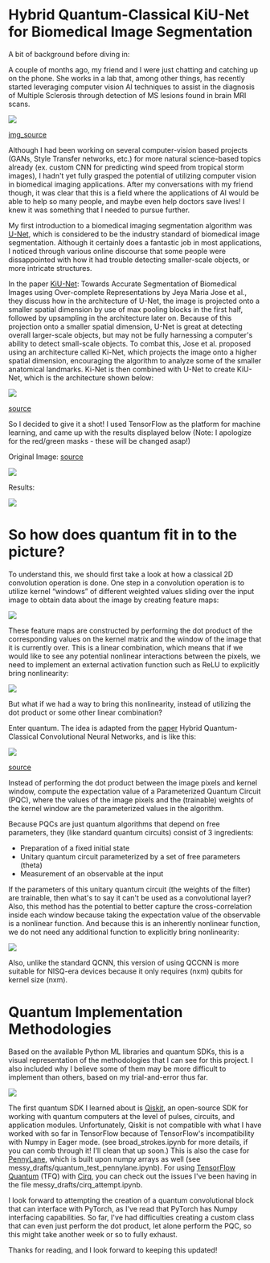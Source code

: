 # Hybrid Quantum-Classical KiU-Net for Biomedical Image Segmentation

A bit of background before diving in:

A couple of months ago, my friend and I were just chatting and catching up on the phone. She works in a lab that, among other things, has recently started leveraging computer vision AI techniques to assist in the diagnosis of Multiple Sclerosis through detection of MS lesions found in brain MRI scans. 

 <img src="images/ms_lesions.jpg">
 
[img_source](https://radiologyassistant.nl/neuroradiology/multiple-sclerosis/diagnosis-and-differential-diagnosis)

Although I had been working on several computer-vision based projects (GANs, Style Transfer networks, etc.) for more natural science-based topics already (ex. custom CNN for predicting wind speed from tropical storm images), I hadn't yet fully grasped the potential of utilizing computer vision in biomedical imaging applications. After my conversations with my friend though, it was clear that this is a field where the applications of AI would be able to help so many people, and maybe even help doctors save lives! I knew it was something that I needed to pursue further.

My first introduction to a biomedical imaging segmentation algorithm was [U-Net](https://arxiv.org/abs/1505.04597), which is considered to be the industry standard of biomedical image segmentation. Although it certainly does a fantastic job in most applications, I noticed through various online discourse that some people were dissappointed with how it had trouble detecting smaller-scale objects, or more intricate structures.

In the paper [KiU-Net](https://arxiv.org/abs/2006.04878): Towards Accurate Segmentation of Biomedical Images using Over-complete Representations by Jeya Maria Jose et al., they discuss how in the architecture of U-Net, the image is projected onto a smaller spatial dimension by use of max pooling blocks in the first half, followed by upsampling in the architecture later on. Because of this projection onto a smaller spatial dimension, U-Net is great at detecting overall larger-scale objects, but may not be fully harnessing a computer's ability to detect small-scale objects. To combat this, Jose et al. proposed using an architecture called Ki-Net, which projects the image onto a higher spatial dimension, encouraging the algorithm to analyze some of the smaller anatomical landmarks. Ki-Net is then combined with U-Net to create KiU-Net, which is the architecture shown below:

<img src="images/kiunet_architecture.png">

[source](https://arxiv.org/abs/2006.04878)

So I decided to give it a shot! I used TensorFlow as the platform for machine learning, and came up with the results displayed below (Note: I apologize for the red/green masks - these will be changed asap!)

Original Image: [source](https://www.kaggle.com/mateuszbuda/lgg-mri-segmentation)

<img src="images/tumor_orig_withmask.png">

Results:

<img src="images/results.png">

# So how does quantum fit in to the picture?

To understand this, we should first take a look at how a classical 2D convolution operation is done. One step in a convolution operation is to utilize kernel “windows” of different weighted values sliding over the input image to obtain data about the image by creating feature maps:

<img src="images/classical_cnn.gif">

These feature maps are constructed by performing the dot product of the corresponding values on the kernel matrix and the window of the image that it is currently over. This is a linear combination, which means that if we would like to see any potential nonlinear interactions between the pixels, we need to implement an external activation function such as ReLU to explicitly bring nonlinearity:

<img src="images/relu_highlight_kiunet.png">

But what if we had a way to bring this nonlinearity, instead of utilizing the dot product or some other linear combination?

Enter quantum. The idea is adapted from the [paper](https://arxiv.org/pdf/1911.02998.pdf) Hybrid Quantum-Classical Convolutional Neural Networks, and is like this: 

<img src="images/hybrid_network.png">

[source](https://arxiv.org/pdf/1911.02998.pdf)

Instead of performing the dot product between the image pixels and kernel window, compute the expectation value of a Parameterized Quantum Circuit (PQC), where the values of the image pixels and the (trainable) weights of the kernel window are the parameterized values in the algorithm. 

Because PQCs are just quantum algorithms that depend on free parameters, they (like standard quantum circuits) consist of 3 ingredients:
- Preparation of a fixed initial state
- Unitary quantum circuit parameterized by a set of free parameters (theta)
- Measurement of an observable at the input

If the parameters of this unitary quantum circuit (the weights of the filter) are trainable, then what's to say it can't be used as a convolutional layer? Also, this method has the potential to better capture the cross-correlation inside each window because taking the expectation value of the observable is a nonlinear function. And because this is an inherently nonlinear function, we do not need any additional function to explicitly bring nonlinearity:

<img src="images/norelu_architecture.png">

Also, unlike the standard QCNN, this version of using QCCNN is more suitable for NISQ-era devices because it only requires (nxm) qubits for kernel size (nxm).

# Quantum Implementation Methodologies

Based on the available Python ML libraries and quantum SDKs, this is a visual representation of the methodologies that I can see for this project. I also included why I believe some of them may be more difficult to implement than others, based on my trial-and-error thus far. 

<img src="images/methodologies.png">

The first quantum SDK I learned about is [Qiskit](https://qiskit.org), an open-source SDK for working with quantum computers at the level of pulses, circuits, and application modules. Unfortunately, Qiskit is not compatible with what I have worked with so far in TensorFlow because of TensorFlow's incompatibility with Numpy in Eager mode. (see broad_strokes.ipynb for more details, if you can comb through it! I'll clean that up soon.) This is also the case for [PennyLane](https://pennylane.ai), which is built upon numpy arrays as well (see messy_drafts/quantum_test_pennylane.ipynb). For using [TensorFlow Quantum](https://www.tensorflow.org/quantum) (TFQ) with [Cirq](https://quantumai.google/cirq), you can check out the issues I've been having in the file messy_drafts/cirq_attempt.ipynb.

I look forward to attempting the creation of a quantum convolutional block that can interface with PyTorch, as I've read that PyTorch has Numpy interfacing capabilities. So far, I've had difficulties creating a custom class that can even just perform the dot product, let alone perform the PQC, so this might take another week or so to fully exhaust.

Thanks for reading, and I look forward to keeping this updated!
